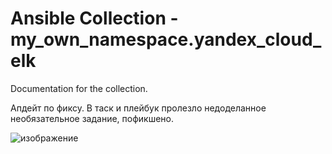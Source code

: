 # Ansible Collection - my_own_namespace.yandex_cloud_elk

Documentation for the collection.

Апдейт по фиксу. В таск и плейбук пролезло недоделанное необязательное задание, пофикшено.

![изображение](https://user-images.githubusercontent.com/98019531/186322566-d1c3c2f0-3473-4899-a58c-550f38b2ccfd.png)
